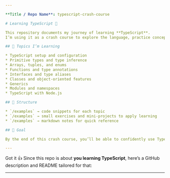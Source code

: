 ```yaml
---

**Title / Repo Name**: typescript-crash-course

# Learning TypeScript 🚀

This repository documents my journey of learning **TypeScript**.
I’m using it as a crash course to explore the language, practice concepts, and build confidence transitioning from JavaScript to TypeScript.

## 📖 Topics I’m Learning

* TypeScript setup and configuration
* Primitive types and type inference
* Arrays, tuples, and enums
* Functions and type annotations
* Interfaces and type aliases
* Classes and object-oriented features
* Generics
* Modules and namespaces
* TypeScript with Node.js

## 📂 Structure

* `/examples` → code snippets for each topic
* `/examples` → small exercises and mini-projects to apply learning
* `/examples` → markdown notes for quick reference

## 🎯 Goal

By the end of this crash course, you’ll be able to confidently use TypeScript in your projects and write type-safe, maintainable code.

---
```


Got it 👍 Since this repo is about **you learning TypeScript**, here’s a GitHub description and README tailored for that:

---
